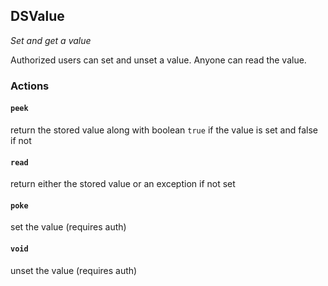 <h2>DSValue
  <small class="text-muted">
    <a href="https://github.com/dapphub/ds-value"><span class="fa fa-github"></span></a>
  </small>
</h2>

_Set and get a value_
  
Authorized users can set and unset a value. Anyone can read the value.

### Actions

#### `peek`
return the stored value along with boolean `true` if the value is set and false
if not

#### `read`
return either the stored value or an exception if not set

#### `poke`
set the value (requires auth)

#### `void`
unset the value (requires auth)

